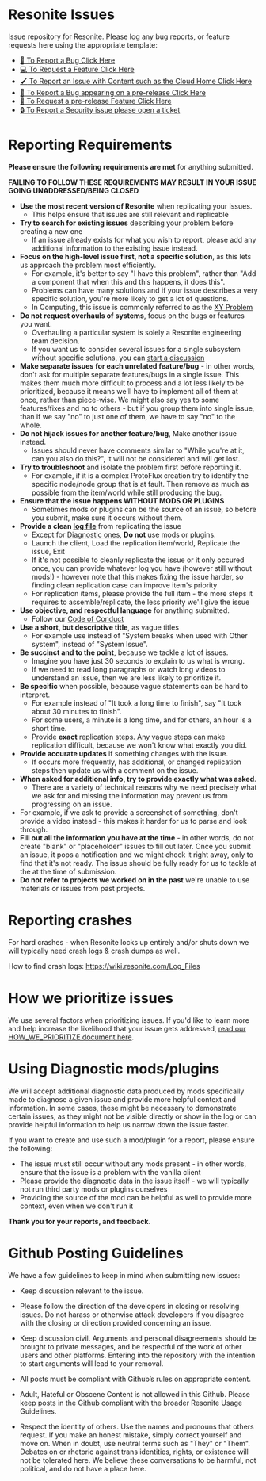 # Resonite Issues
Issue repository for Resonite. Please log any bug reports, or feature requests here using the appropriate template:

- [:bug: To Report a Bug Click Here](https://github.com/Yellow-Dog-Man/Resonite-Issues/issues/new?labels=bug&projects=&template=bug-report.yml)
- [:computer: To Request a Feature Click Here](https://github.com/Yellow-Dog-Man/Resonite-Issues/issues/new?labels=enhancement&projects=&template=feature-request.yml)
- [:paintbrush: To Report an Issue with Content such as the Cloud Home Click Here](https://github.com/Yellow-Dog-Man/Resonite-Issues/issues/new?assignees=+AegisTheWolf%2C+RyuviTheViali%2C+RueShejn&labels=content&projects=&template=content-issue.yml)
- [:satellite: To Report a Bug appearing on a pre-release Click Here](https://github.com/Yellow-Dog-Man/Resonite-Issues/issues/new?template=prerelease-bug-report.yml)
- [:test_tube: To Request a pre-release Feature Click Here](https://github.com/Yellow-Dog-Man/Resonite-Issues/issues/new?template=prerelease-feature-request.yml)
- [:lock: To Report a Security issue please open a ticket](https://support.resonite.com/)

# Reporting Requirements
**Please ensure the following requirements are met** for anything submitted.

**FAILING TO FOLLOW THESE REQUIREMENTS MAY RESULT IN YOUR ISSUE GOING UNADDRESSED/BEING CLOSED**

- **Use the most recent version of Resonite** when replicating your issues.
  - This helps ensure that issues are still relevant and replicable
- **Try to search for existing issues** describing your problem before creating a new one
  - If an issue already exists for what you wish to report, please add any additional information to the existing issue instead.
- **Focus on the high-level issue first, not a specific solution**, as this lets us approach the problem most efficiently.
    - For example, it's better to say "I have this problem", rather than "Add a component that when this and this happens, it does this".
    - Problems can have many solutions and if your issue describes a very specific solution, you're more likely to get a lot of questions.
    - In Computing, this issue is commonly referred to as the [XY Problem](https://xyproblem.info/)
- **Do not request overhauls of systems**, focus on the bugs or features you want.
    - Overhauling a particular system is solely a Resonite engineering team decision.
    - If you want us to consider several issues for a single subsystem without specific solutions, you can [start a discussion](https://github.com/Yellow-Dog-Man/Resonite-Issues/discussions)
- **Make separate issues for each unrelated feature/bug** - in other words, don't ask for multiple separate features/bugs in a single issue. This makes them much more difficult to process and a lot less likely to be prioritized, because it means we'll have to implement all of them at once, rather than piece-wise. We might also say yes to some features/fixes and no to others - but if you group them into single issue, than if we say "no" to just one of them, we have to say "no" to the whole.
- **Do not hijack issues for another feature/bug**, Make another issue instead.
    - Issues should never have comments similar to "While you're at it, can you also do this?", it will not be considered and will get lost.
- **Try to troubleshoot** and isolate the problem first before reporting it.
    - For example, if it is a complex ProtoFlux creation try to identify the specific node/node group that is at fault. Then remove as much as possible from the item/world while still producing the bug.
- **Ensure that the issue happens WITHOUT MODS OR PLUGINS**
    - Sometimes mods or plugins can be the source of an issue, so before you submit, make sure it occurs without them.
- **Provide a clean [log file](https://wiki.resonite.com/Log_Files)** from replicating the issue
  - Except for [Diagnostic ones](#using-diagnostic-modsplugins), **Do not** use mods or plugins.
  - Launch the client, Load the replication item/world, Replicate the issue, Exit
  - If it's not possible to cleanly replicate the issue or it only occured once, you can provide whatever log you have (however still without mods!) - however note that this makes fixing the issue harder, so finding clean replication case can improve item's priority
  - For replication items, please provide the full item - the more steps it requires to assemble/replicate, the less priority we'll give the issue
- **Use objective, and respectful language** for anything submitted.
  - Follow our [Code of Conduct](CODE_OF_CONDUCT.md) 
- **Use a short, but descriptive title**, as vague titles
  - For example use instead of "System breaks when used with Other system", instead of "System Issue".
- **Be succinct and to the point**, because we tackle a lot of issues.
  - Imagine you have just 30 seconds to explain to us what is wrong.
  - If we need to read long paragraphs or watch long videos to understand an issue, then we are less likely to prioritize it.
- **Be specific** when possible, because vague statements can be hard to interpret.
  - For example instead of "It took a long time to finish", say "It took about 30 minutes to finish".
  - For some users, a minute is a long time, and for others, an hour is a short time.
  - Provide **exact** replication steps. Any vague steps can make replication difficult, because we won't know what exactly you did.
- **Provide accurate updates** if something changes with the issue.
  - If occurs more frequently, has additional, or changed replication steps then update us with a comment on the issue.
- **When asked for additional info, try to provide exactly what was asked**.
  - There are a variety of technical reasons why we need precisely what we ask for and missing the information may prevent us from progressing on an issue.
-   For example, if we ask to provide a screenshot of something, don't provide a video instead - this makes it harder for us to parse and look through.
- **Fill out all the information you have at the time** - in other words, do not create "blank" or "placeholder" issues to fill out later. Once you submit an issue, it pops a notification and we might check it right away, only to find that it's not ready. The issue should be fully ready for us to tackle at the at the time of submission.
- **Do not refer to projects we worked on in the past** we're unable to use materials or issues from past projects.

# Reporting crashes
For hard crashes - when Resonite locks up entirely and/or shuts down we will typically need crash logs & crash dumps as well.

How to find crash logs: https://wiki.resonite.com/Log_Files

# How we prioritize issues
We use several factors when prioritizing issues. If you'd like to learn more and help increase the likelihood that your issue gets addressed, [read our HOW_WE_PRIORITIZE document here](HOW_WE_PRIORITIZE.md).

# Using Diagnostic mods/plugins
We will accept additional diagnostic data produced by mods specifically made to diagnose a given issue and provide more helpful context and information. In some cases, these might be necessary to demonstrate certain issues, as they might not be visible directly or show in the log or can provide helpful information to help us narrow down the issue faster.

If you want to create and use such a mod/plugin for a report, please ensure the following:
- The issue must still occur without any mods present - in other words, ensure that the issue is a problem with the vanilla client
- Please provide the diagnostic data in the issue itself - we will typically not run third party mods or plugins ourselves
- Providing the source of the mod can be helpful as well to provide more context, even when we don't run it

**Thank you for your reports, and feedback.**

# Github Posting Guidelines

We have a few guidelines to keep in mind when submitting new issues:


- Keep discussion relevant to the issue. 

- Please follow the direction of the developers in closing or resolving issues. Do not harass or otherwise attack developers if you disagree with the closing or direction provided concerning an issue.

- Keep discussion civil. Arguments and personal disagreements should be brought to private messages, and  be respectful of the work of other users and other platforms. Entering into the repository with the intention to start arguments will lead to your removal.

- All posts must be compliant with Github’s rules on appropriate content. 

- Adult, Hateful or Obscene Content is not allowed in this Github. Please keep posts in the Github compliant with the broader Resonite Usage Guidelines.

- Respect the identity of others. Use the names and pronouns that others request. If you make an honest mistake, simply correct yourself and move on. When in doubt, use neutral terms such as "They" or "Them". Debates on or rhetoric against trans identities, rights, or existence will not be tolerated here. We believe these conversations to be harmful, not political, and do not have a place here.
